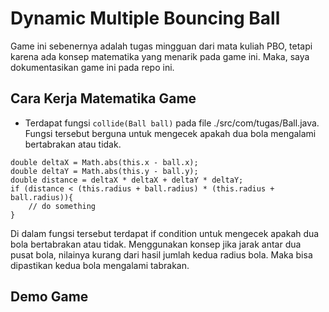 # Dynamic Multiple Bouncing Ball

Game ini sebenernya adalah tugas mingguan dari mata kuliah PBO, tetapi karena ada konsep matematika yang menarik pada game ini. Maka, saya dokumentasikan game ini pada repo ini.

## Cara Kerja Matematika Game

- Terdapat fungsi ```collide(Ball ball)``` pada file ./src/com/tugas/Ball.java. Fungsi tersebut berguna untuk mengecek apakah dua bola mengalami bertabrakan atau tidak.

```
double deltaX = Math.abs(this.x - ball.x);
double deltaY = Math.abs(this.y - ball.y);
double distance = deltaX * deltaX + deltaY * deltaY;
if (distance < (this.radius + ball.radius) * (this.radius + ball.radius)){
    // do something
}
```

Di dalam fungsi tersebut terdapat if condition untuk mengecek apakah dua bola bertabrakan atau tidak. Menggunakan konsep jika jarak antar dua pusat bola, nilainya kurang dari hasil jumlah kedua radius bola. Maka bisa dipastikan kedua bola mengalami tabrakan.

## Demo Game